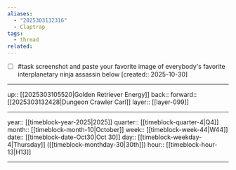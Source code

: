 ```yaml
---
aliases:
  - "2025303132316"
  - Claptrap
tags:
  - thread
related:
---
```


- [ ] #task screenshot and paste your favorite image of everybody's favorite interplanetary ninja assassin below  [created:: 2025-10-30]

***

up:: [[2025303105520|Golden Retriever Energy]]
back:: 
forward:: [[2025303132428|Dungeon Crawler Carl]]
layer:: [[layer-099]]

***

year:: [[timeblock-year-2025|2025]]
quarter:: [[timeblock-quarter-4|Q4]]
month:: [[timeblock-month-10|October]]
week:: [[timeblock-week-44|W44]]
date:: [[timeblock-date-Oct30|Oct 30]]
day:: [[timeblock-weekday-4|Thursday]] ([[timeblock-monthday-30|30th]])
hour:: [[timeblock-hour-13|H13]]

***
